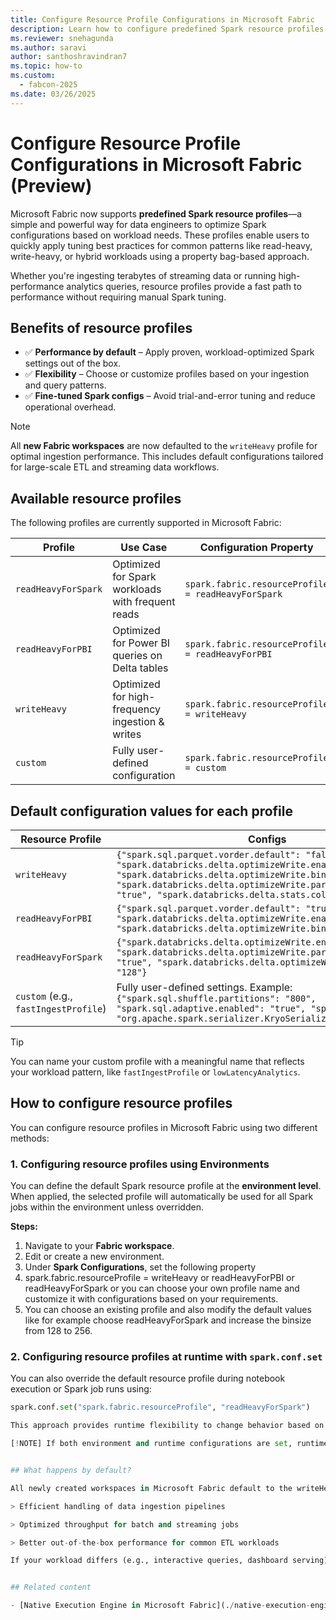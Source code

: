 ```yaml
---
title: Configure Resource Profile Configurations in Microsoft Fabric
description: Learn how to configure predefined Spark resource profiles in Microsoft Fabric to optimize for different workload patterns.
ms.reviewer: snehagunda
ms.author: saravi
author: santhoshravindran7
ms.topic: how-to
ms.custom:
  - fabcon-2025
ms.date: 03/26/2025
---
```


# Configure Resource Profile Configurations in Microsoft Fabric (Preview)

Microsoft Fabric now supports **predefined Spark resource profiles**—a simple and powerful way for data engineers to optimize Spark configurations based on workload needs. These profiles enable users to quickly apply tuning best practices for common patterns like read-heavy, write-heavy, or hybrid workloads using a property bag-based approach.

Whether you're ingesting terabytes of streaming data or running high-performance analytics queries, resource profiles provide a fast path to performance without requiring manual Spark tuning.

## Benefits of resource profiles

- ✅ **Performance by default** – Apply proven, workload-optimized Spark settings out of the box.
- ✅ **Flexibility** – Choose or customize profiles based on your ingestion and query patterns.
- ✅ **Fine-tuned Spark configs** – Avoid trial-and-error tuning and reduce operational overhead.

> [!NOTE]
> All **new Fabric workspaces** are now defaulted to the `writeHeavy` profile for optimal ingestion performance. This includes default configurations tailored for large-scale ETL and streaming data workflows.

## Available resource profiles

The following profiles are currently supported in Microsoft Fabric:

| **Profile**          | **Use Case**                                        | **Configuration Property**                         |
|----------------------|-----------------------------------------------------|----------------------------------------------------|
| `readHeavyForSpark`  | Optimized for Spark workloads with frequent reads   | `spark.fabric.resourceProfile = readHeavyForSpark` |
| `readHeavyForPBI`    | Optimized for Power BI queries on Delta tables      | `spark.fabric.resourceProfile = readHeavyForPBI`   |
| `writeHeavy`         | Optimized for high-frequency ingestion & writes     | `spark.fabric.resourceProfile = writeHeavy`        |
| `custom`             | Fully user-defined configuration                    | `spark.fabric.resourceProfile = custom`            |

## Default configuration values for each profile

| **Resource Profile**     | **Configs** |
|--------------------------|-------------|
| `writeHeavy`             | `{"spark.sql.parquet.vorder.default": "false", "spark.databricks.delta.optimizeWrite.enabled": "false", "spark.databricks.delta.optimizeWrite.binSize": "128", "spark.databricks.delta.optimizeWrite.partitioned.enabled": "true", "spark.databricks.delta.stats.collect": "false"}` |
| `readHeavyForPBI`        | `{"spark.sql.parquet.vorder.default": "true", "spark.databricks.delta.optimizeWrite.enabled": "true", "spark.databricks.delta.optimizeWrite.binSize": "1g"}` |
| `readHeavyForSpark`      | `{"spark.databricks.delta.optimizeWrite.enabled": "true", "spark.databricks.delta.optimizeWrite.partitioned.enabled": "true", "spark.databricks.delta.optimizeWrite.binSize": "128"}` |
| `custom` (e.g., `fastIngestProfile`) | Fully user-defined settings. Example: `{"spark.sql.shuffle.partitions": "800", "spark.sql.adaptive.enabled": "true", "spark.serializer": "org.apache.spark.serializer.KryoSerializer"}` |

> [!TIP]
> You can name your custom profile with a meaningful name that reflects your workload pattern, like `fastIngestProfile` or `lowLatencyAnalytics`.

## How to configure resource profiles

You can configure resource profiles in Microsoft Fabric using two different methods:

### 1. Configuring resource profiles using Environments

You can define the default Spark resource profile at the **environment level**. When applied, the selected profile will automatically be used for all Spark jobs within the environment unless overridden.

**Steps:**

1. Navigate to your **Fabric workspace**.
3. Edit or create a new environment.
4. Under **Spark Configurations**, set the following property
5. spark.fabric.resourceProfile = writeHeavy or readHeavyForPBI or readHeavyForSpark or you can choose your own profile name and customize it with configurations based on your requirements.
6. You can choose an existing profile and also modify the default values like for example choose readHeavyForSpark and increase the binsize from 128 to 256.

### 2. Configuring resource profiles at runtime with `spark.conf.set`

You can also override the default resource profile during notebook execution or Spark job runs using:

```python
spark.conf.set("spark.fabric.resourceProfile", "readHeavyForSpark")

This approach provides runtime flexibility to change behavior based on job logic, schedule, or workload type—allowing different profiles for different parts of a notebook.

[!NOTE] If both environment and runtime configurations are set, runtime settings take precedence.


## What happens by default?

All newly created workspaces in Microsoft Fabric default to the writeHeavy profile. This ensures:

> Efficient handling of data ingestion pipelines

> Optimized throughput for batch and streaming jobs

> Better out-of-the-box performance for common ETL workloads

If your workload differs (e.g., interactive queries, dashboard serving), you can update the default settings at the environment level or override them dynamically during execution.


## Related content

- [Native Execution Engine in Microsoft Fabric](./native-execution-engine-overview.md)
